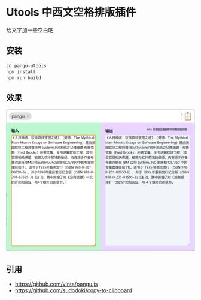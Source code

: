 # Utools 中西文空格排版插件

给文字加一些空白吧

## 安装

```
cd pangu-utools
npm install
npm run build
```

## 效果

![效果](./doc/image01.png)

## 引用

- https://github.com/vinta/pangu.js
- https://github.com/sudodoki/copy-to-clipboard